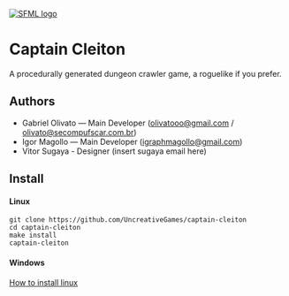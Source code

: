 [![SFML logo](https://www.sfml-dev.org/images/logo.png)](https://www.sfml-dev.org)
# Captain Cleiton
A procedurally generated dungeon crawler game, a roguelike if you prefer.
## Authors
  - Gabriel Olivato — Main Developer (olivatooo@gmail.com / olivato@secompufscar.com.br)
  - Igor Magollo — Main Developer (igraphmagollo@gmail.com)
  - Vitor Sugaya - Designer (insert sugaya email here)

## Install
#### Linux
```
git clone https://github.com/UncreativeGames/captain-cleiton
cd captain-cleiton
make install
captain-cleiton
```
#### Windows
[How to install linux](https://www.linux.com/learn/how-install-and-try-linux-absolutely-easiest-and-safest-way)
